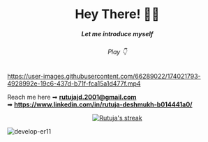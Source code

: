 <h1 align="center">Hey There! 🙋‍♀️</h1>
<h5 align="center">Let me introduce myself</h5>
<h6 align="center">Play 👇</h6>


https://user-images.githubusercontent.com/66289022/174021793-4928992e-19c6-437d-b71f-fca15a1d477f.mp4


Reach me here ➡ **rutujajd.2001@gmail.com**<br>
              ➡ **https://www.linkedin.com/in/rutuja-deshmukh-b014441a0/**
                  



<p align="center">
    <a href="https://github.com/develop-er11/github-readme-streak-stats">
        <img title="🔥 Get streak stats for your profile at git.io/streak-stats" alt="Rutuja's streak" src="https://github-readme-streak-stats.herokuapp.com/?user=develop-er11&theme=black-ice&hide_border=true&stroke=0000&background=060A0CD0"/>
    </a>
</p>

<p align="left"> <img src="https://komarev.com/ghpvc/?username=develop-er11&label=Profile%20views&color=0e75b6&style=flat" alt="develop-er11" />
<!--## ❤ Views and Followers
<a href="https://github.com/develop-er11/github-profile-views-counter">
    <img src="https://komarev.com/ghpvc/?username=develop-er11">
</a>
<a href="https://github.com/develop-er11?tab=followers"><img src="https://img.shields.io/github/followers/develop-er11?label=Followers&style=social" alt="GitHub Badge"></a>-->
